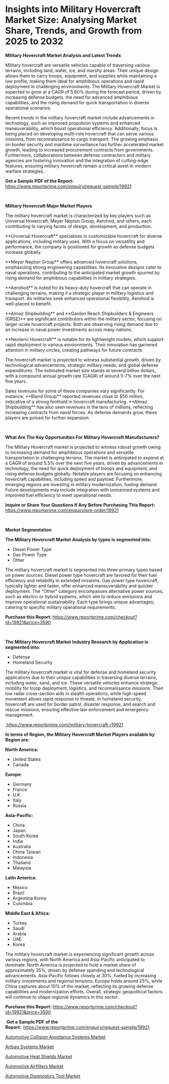 <p><h1>Insights into Military Hovercraft Market Size: Analysing Market Share, Trends, and Growth from 2025 to 2032</h1></p><p><strong>Military Hovercraft Market Analysis and Latest Trends</strong></p>
<p><p>Military hovercraft are versatile vehicles capable of traversing various terrains, including land, water, ice, and marshy areas. Their unique design allows them to carry troops, equipment, and supplies while maintaining a low profile, making them ideal for amphibious operations and rapid deployment in challenging environments. The Military Hovercraft Market is expected to grow at a CAGR of 5.60% during the forecast period, driven by increasing defense budgets, the need for advanced amphibious capabilities, and the rising demand for quick transportation in diverse operational scenarios.</p><p>Recent trends in the military hovercraft market include advancements in technology, such as improved propulsion systems and enhanced maneuverability, which boost operational efficiency. Additionally, focus is being placed on developing multi-role hovercraft that can serve various missions, from reconnaissance to cargo transport. The growing emphasis on border security and maritime surveillance has further accelerated market growth, leading to increased procurement contracts from governments. Furthermore, collaborations between defense contractors and military agencies are fostering innovation and the integration of cutting-edge features, ensuring military hovercraft remain a critical asset in modern warfare strategies.</p></p>
<p><strong>Get a Sample PDF of the Report:&nbsp;</strong> <a href="https://www.reportprime.com/enquiry/request-sample/19921?utm_campaign=2195&utm_medium=2&utm_source=Github&utm_content=ia&utm_term=17032025&utm_id=military-hovercraft">https://www.reportprime.com/enquiry/request-sample/19921</a></p>
<p>&nbsp;</p>
<p><strong>Military Hovercraft Major Market Players</strong></p>
<p><p>The military hovercraft market is characterized by key players such as Universal Hovercraft, Meyer Neptun Group, Aerohod, and others, each contributing to varying facets of design, development, and production. </p><p>**Universal Hovercraft** specializes in customizable hovercraft for diverse applications, including military uses. With a focus on versatility and performance, the company is positioned for growth as defense budgets increase globally.</p><p>**Meyer Neptun Group** offers advanced hovercraft solutions, emphasizing strong engineering capabilities. Its innovative designs cater to naval operations, contributing to the anticipated market growth spurred by rising demand for amphibious capabilities in military strategies.</p><p>**Aerohod** is noted for its heavy-duty hovercraft that can operate in challenging terrains, making it a strategic player in military logistics and transport. As militaries seek enhanced operational flexibility, Aerohod is well-placed to benefit.</p><p>**Almaz Shipbuilding** and **Garden Reach Shipbuilders & Engineers (GRSE)** are significant contributors within the military sector, focusing on larger-scale hovercraft projects. Both are observing rising demand due to an increase in naval power investments across many nations.</p><p>**Neoteric Hovercraft** is notable for its lightweight models, which support rapid deployment in various environments. Their innovation has garnered attention in military circles, creating pathways for future contracts.</p><p>The hovercraft market is projected to witness substantial growth, driven by technological advancements, strategic military needs, and global defense expenditures. The estimated market size stands at several billion dollars, with a compound annual growth rate (CAGR) of around 5-7% over the next five years.</p><p>Sales revenues for some of these companies vary significantly. For instance, **Bland Group** reported revenues close to $50 million, indicative of a strong foothold in hovercraft manufacturing. **Almaz Shipbuilding** has also seen revenues in the tens of millions, reflecting increasing contracts from naval forces. As defense demands grow, these players are poised for further expansion.</p></p>
<p>&nbsp;</p>
<p><strong>What Are The Key Opportunities For Military Hovercraft Manufacturers?</strong></p>
<p><p>The Military Hovercraft market is projected to witness robust growth owing to increasing demand for amphibious operations and versatile transportation in challenging terrains. The market is anticipated to expand at a CAGR of around 5.5% over the next five years, driven by advancements in technology, the need for quick deployment of troops and equipment, and rising defense budgets globally. Notable players are focusing on enhancing hovercraft capabilities, including speed and payload. Furthermore, emerging regions are investing in military modernization, fueling demand. Future developments may include integration with unmanned systems and improved fuel efficiency to meet operational needs.</p></p>
<p><strong>Inquire or Share Your Questions If Any Before Purchasing This Report:</strong> <a href="https://www.reportprime.com/enquiry/pre-order/19921?utm_campaign=2195&utm_medium=2&utm_source=Github&utm_content=ia&utm_term=17032025&utm_id=military-hovercraft">https://www.reportprime.com/enquiry/pre-order/19921</a></p>
<p>&nbsp;</p>
<p><strong>Market Segmentation</strong></p>
<p><strong>The Military Hovercraft Market Analysis by types is segmented into:</strong></p>
<p><ul><li>Diesel Power Type</li><li>Gas Power Type</li><li>Other</li></ul></p>
<p><p>The military hovercraft market is segmented into three primary types based on power sources. Diesel power type hovercraft are favored for their fuel efficiency and reliability in extended missions. Gas power type hovercraft, typically lighter and faster, offer enhanced maneuverability and quicker deployment. The "Other" category encompasses alternative power sources, such as electric or hybrid systems, which aim to reduce emissions and improve operational sustainability. Each type brings unique advantages, catering to specific military operational requirements.</p></p>
<p><strong>Purchase this Report:&nbsp;</strong><a href="https://www.reportprime.com/checkout?id=19921&price=3590&utm_campaign=2195&utm_medium=2&utm_source=Github&utm_content=ia&utm_term=17032025&utm_id=military-hovercraft">https://www.reportprime.com/checkout?id=19921&price=3590</a></p>
<p>&nbsp;</p>
<p><strong>The Military Hovercraft Market Industry Research by Application is segmented into:</strong></p>
<p><ul><li>Defense</li><li>Homeland Security</li></ul></p>
<p><p>The military hovercraft market is vital for defense and homeland security applications due to their unique capabilities in traversing diverse terrains, including water, sand, and ice. These versatile vehicles enhance strategic mobility for troop deployment, logistics, and reconnaissance missions. Their low radar cross-section aids in stealth operations, while high-speed movement allows rapid response to threats. In homeland security, hovercraft are used for border patrol, disaster response, and search and rescue missions, ensuring effective law enforcement and emergency management.</p></p>
<p><a href="https://www.reportprime.com/military-hovercraft-r19921?utm_campaign=2195&utm_medium=2&utm_source=Github&utm_content=ia&utm_term=17032025&utm_id=military-hovercraft">&nbsp;https://www.reportprime.com/military-hovercraft-r19921</a></p>
<p><strong>In terms of Region, the Military Hovercraft Market Players available by Region are:</strong></p>
<p>
    <p> <strong> North America: </strong>
        <ul>
            <li>United States</li>
            <li>Canada</li>
        </ul>
        </p> 
    <p> <strong> Europe: </strong>
        <ul>
            <li>Germany</li>
            <li>France</li>
            <li>U.K.</li>
            <li>Italy</li>
            <li>Russia</li>
        </ul>
        </p> 
    <p> <strong> Asia-Pacific: </strong>
        <ul>
            <li>China</li>
            <li>Japan</li>
            <li>South Korea</li>
            <li>India</li>
            <li>Australia</li>
            <li>China Taiwan</li>
            <li>Indonesia</li>
            <li>Thailand</li>
            <li>Malaysia</li>
        </ul>
        </p> 
    <p> <strong> Latin America: </strong>
        <ul>
            <li>Mexico</li>
            <li>Brazil</li>
            <li>Argentina Korea</li>
            <li>Colombia</li>
        </ul>
        </p> 
    <p> <strong> Middle East & Africa: </strong>
        <ul>
            <li>Turkey</li>
            <li>Saudi</li>
            <li>Arabia</li>
            <li>UAE</li>
            <li>Korea</li>
        </ul>
    </p>
    </p>
<p><p>The military hovercraft market is experiencing significant growth across various regions, with North America and Asia-Pacific anticipated to dominate. North America is projected to hold a market share of approximately 35%, driven by defense spending and technological advancements. Asia-Pacific follows closely at 30%, fueled by increasing military investments and regional tensions. Europe holds around 25%, while China captures about 10% of the market, reflecting its growing defense capabilities and modernization efforts. Overall, strategic geopolitical factors will continue to shape regional dynamics in this sector.</p></p>
<p><strong>Purchase this Report: </strong><a href="https://www.reportprime.com/checkout?id=19921&price=3590&utm_campaign=2195&utm_medium=2&utm_source=Github&utm_content=ia&utm_term=17032025&utm_id=military-hovercraft">https://www.reportprime.com/checkout?id=19921&price=3590</a></p>
<p>&nbsp;<strong>Get a Sample PDF of the Report:&nbsp;&nbsp;</strong><a href="https://www.reportprime.com/enquiry/request-sample/19921?utm_campaign=2195&utm_medium=2&utm_source=Github&utm_content=ia&utm_term=17032025&utm_id=military-hovercraft">https://www.reportprime.com/enquiry/request-sample/19921</a></p>
<p><strong></strong></p>
<p><p><a href="https://github.com/zahrigayda1h/Market-Research-Report-List-1/blob/main/automotive-collision-avoidance-systems-market.md?utm_campaign=2195&utm_medium=2&utm_source=Github&utm_content=ia&utm_term=17032025&utm_id=military-hovercraft">Automotive Collision Avoidance Systems Market</a></p><p><a href="https://github.com/grimssummouc/Market-Research-Report-List-1/blob/main/airbag-systems-market.md?utm_campaign=2195&utm_medium=2&utm_source=Github&utm_content=ia&utm_term=17032025&utm_id=military-hovercraft">Airbag Systems Market</a></p><p><a href="https://github.com/JakirUddin511/Market-Research-Report-List-2/blob/main/automotive-heat-shields-market.md?utm_campaign=2195&utm_medium=2&utm_source=Github&utm_content=ia&utm_term=17032025&utm_id=military-hovercraft">Automotive Heat Shields Market</a></p><p><a href="https://github.com/piskofraisel/Market-Research-Report-List-1/blob/main/automotive-airfilters-market.md?utm_campaign=2195&utm_medium=2&utm_source=Github&utm_content=ia&utm_term=17032025&utm_id=military-hovercraft">Automotive Airfilters Market</a></p><p><a href="https://github.com/ChiragRP21/Market-Research-Report-List-7/blob/main/automotive-diagnostics-tool-market.md?utm_campaign=2195&utm_medium=2&utm_source=Github&utm_content=ia&utm_term=17032025&utm_id=military-hovercraft">Automotive Diagnostics Tool Market</a></p></p>
